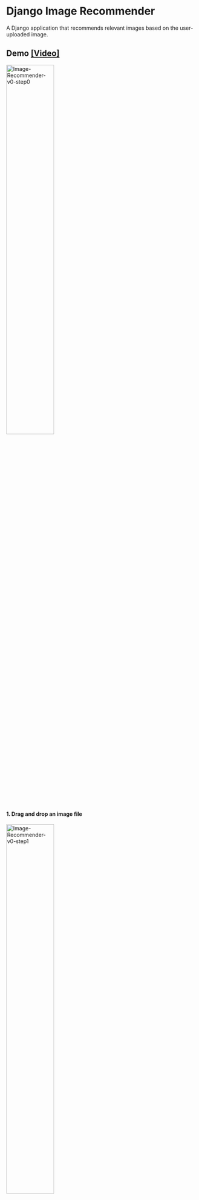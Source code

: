 # Django Image Recommender
A Django application that recommends relevant images based on the user-uploaded image.

## Demo [[Video]](https://drive.google.com/file/d/1sLMo2zxqNzLrfcxc3NZAg3f8Hi_FK2Am/)

<img width="50%" alt="Image-Recommender-v0-step0" src="https://github.com/AndyWang80136/image-recommender/assets/14234143/b3453b5e-512d-4d1f-ba04-0e90967ac4c2">

#### 1. Drag and drop an image file
<img width="50%" alt="Image-Recommender-v0-step1" src="https://github.com/AndyWang80136/image-recommender/assets/14234143/846114cd-5c2a-4def-80b0-02da6486e093">

#### 2. Generate an image imbedding on the fly and recommend relevant images.
<img width="50%" alt="Image-Recommender-v0-step2" src="https://github.com/AndyWang80136/image-recommender/assets/14234143/f2c52110-6774-46c3-97cf-2cf3dd92d863">

#### 3. Click to view the recommended image.
<img width="50%" alt="Image-Recommender-v0-step3" src="https://github.com/AndyWang80136/image-recommender/assets/14234143/e26de34a-eb38-4df9-9b70-9e8b98f9b859">

## Technical Reviews
### Frontend
- HTML & CSS
- Bootstrap 5
- Javascript
### Backend
- Django
- Milvus (Vector DB)
- Google Cloud Storage (GCS) 
### Data / Models / Algorithms
- Image embedding by [DINOv2](https://github.com/facebookresearch/dinov2) [(Apache License 2.0)](https://github.com/facebookresearch/dinov2?tab=readme-ov-file#license)
- Recommendation by image embedding similarity search
- Model API development & deployment by FastAPI & Uvicorn

## Installation & Usage
### Installation
```shell
# Django Service
pip install -r requirements/requirements.txt 
# Model Serving
pip install -r requirements/requirements-deploy.txt
# Dev
pip install -r requirements/requirements-dev.txt
```
**DINOv2** [Installation](https://github.com/facebookresearch/dinov2?tab=readme-ov-file#installation)

### Usage
#### 1. Setup variables
- Django `SECRET_KEY` in [settings.py](./image_recommender/settings.py) or set `DJANGO_IMAGE_RECOMMENDER_SECRET_KEY` in environment variables
- Google Cloud Storage (GCS) settings in [settings.py](./image_recommender/settings.py) or set `GS_BUCKET_NAME` and `GS_CREDENTIAL` in environment variables

#### 2. Setup and start service
```shell
python manage.py makemigrations image
python manage.py migrate

# Start service
python manage.py runserver
```

#### 3. Upload own images to Django DB
```shell
python tools/upload_img_django.py --img-dir [IMAGE_DIRECTORY]
```

#### 4. Deploy and serve embedding service
```shell
# Embedding service for local file
python deploy_services/embedding.py --host '127.0.0.1' --port 8001
# Embedding service for GCS file
python deploy_services/embedding.py --host '127.0.0.1' --port 8001 --apply-gs --gs-bucket-name $GS_BUCKET_NAME  --gs-credential $GS_CREDENTIAL
```
#### 5. Generate embedding
```shell
python tools/generate_embedding.py --embedding-url 'http://127.0.0.1' --embedding-port 8001 --db-file [DB_FILE] --save-fg-pipeline [PKL_FILE] --embedding-size [EMBEDDING_SIZE]
```
#### 6. Run recommender service
```shell
python deploy_services/recommender.py --host '127.0.0.1' --port 8002 --db-file [DB_FILE] --top-k [TOP_K] --fg-pipeline [PKL_FILE]
```

#### 7. Application
Open a web browser, type `localhost:8000`

## License
[MIT License](./LICENSE)

## Contact Information
If there are any problems, please feel free to raise issues or send me an email: andy80136@gmail.com
